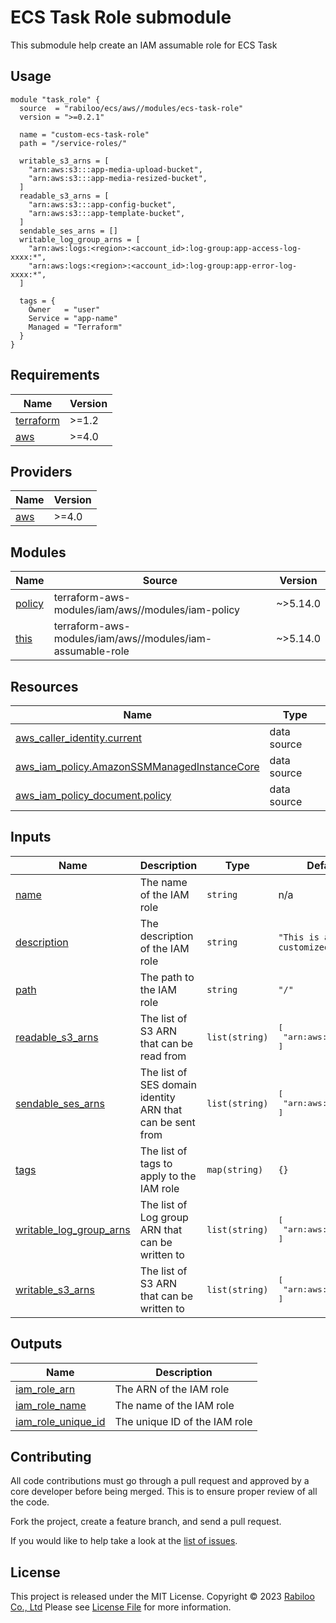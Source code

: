 # ECS Task Role submodule

This submodule help create an IAM assumable role for ECS Task

## Usage

```hcl
module "task_role" {
  source  = "rabiloo/ecs/aws//modules/ecs-task-role"
  version = ">=0.2.1"

  name = "custom-ecs-task-role"
  path = "/service-roles/"

  writable_s3_arns = [
    "arn:aws:s3:::app-media-upload-bucket",
    "arn:aws:s3:::app-media-resized-bucket",
  ]
  readable_s3_arns = [
    "arn:aws:s3:::app-config-bucket",
    "arn:aws:s3:::app-template-bucket",
  ]
  sendable_ses_arns = []
  writable_log_group_arns = [
    "arn:aws:logs:<region>:<account_id>:log-group:app-access-log-xxxx:*",
    "arn:aws:logs:<region>:<account_id>:log-group:app-error-log-xxxx:*",
  ]

  tags = {
    Owner   = "user"
    Service = "app-name"
    Managed = "Terraform"
  }
}
```

<!-- BEGIN_TF_DOCS -->
## Requirements

| Name | Version |
|------|---------|
| <a name="requirement_terraform"></a> [terraform](#requirement\_terraform) | >=1.2 |
| <a name="requirement_aws"></a> [aws](#requirement\_aws) | >=4.0 |

## Providers

| Name | Version |
|------|---------|
| <a name="provider_aws"></a> [aws](#provider\_aws) | >=4.0 |

## Modules

| Name | Source | Version |
|------|--------|---------|
| <a name="module_policy"></a> [policy](#module\_policy) | terraform-aws-modules/iam/aws//modules/iam-policy | ~>5.14.0 |
| <a name="module_this"></a> [this](#module\_this) | terraform-aws-modules/iam/aws//modules/iam-assumable-role | ~>5.14.0 |

## Resources

| Name | Type |
|------|------|
| [aws_caller_identity.current](https://registry.terraform.io/providers/hashicorp/aws/latest/docs/data-sources/caller_identity) | data source |
| [aws_iam_policy.AmazonSSMManagedInstanceCore](https://registry.terraform.io/providers/hashicorp/aws/latest/docs/data-sources/iam_policy) | data source |
| [aws_iam_policy_document.policy](https://registry.terraform.io/providers/hashicorp/aws/latest/docs/data-sources/iam_policy_document) | data source |

## Inputs

| Name | Description | Type | Default | Required |
|------|-------------|------|---------|:--------:|
| <a name="input_name"></a> [name](#input\_name) | The name of the IAM role | `string` | n/a | yes |
| <a name="input_description"></a> [description](#input\_description) | The description of the IAM role | `string` | `"This is a customized role"` | no |
| <a name="input_path"></a> [path](#input\_path) | The path to the IAM role | `string` | `"/"` | no |
| <a name="input_readable_s3_arns"></a> [readable\_s3\_arns](#input\_readable\_s3\_arns) | The list of S3 ARN that can be read from | `list(string)` | <pre>[<br>  "arn:aws:s3:::*"<br>]</pre> | no |
| <a name="input_sendable_ses_arns"></a> [sendable\_ses\_arns](#input\_sendable\_ses\_arns) | The list of SES domain identity ARN that can be sent from | `list(string)` | <pre>[<br>  "arn:aws:ses:*:*:*"<br>]</pre> | no |
| <a name="input_tags"></a> [tags](#input\_tags) | The list of tags to apply to the IAM role | `map(string)` | `{}` | no |
| <a name="input_writable_log_group_arns"></a> [writable\_log\_group\_arns](#input\_writable\_log\_group\_arns) | The list of Log group ARN that can be written to | `list(string)` | <pre>[<br>  "arn:aws:logs:::*"<br>]</pre> | no |
| <a name="input_writable_s3_arns"></a> [writable\_s3\_arns](#input\_writable\_s3\_arns) | The list of S3 ARN that can be written to | `list(string)` | <pre>[<br>  "arn:aws:s3:::*"<br>]</pre> | no |

## Outputs

| Name | Description |
|------|-------------|
| <a name="output_iam_role_arn"></a> [iam\_role\_arn](#output\_iam\_role\_arn) | The ARN of the IAM role |
| <a name="output_iam_role_name"></a> [iam\_role\_name](#output\_iam\_role\_name) | The name of the IAM role |
| <a name="output_iam_role_unique_id"></a> [iam\_role\_unique\_id](#output\_iam\_role\_unique\_id) | The unique ID of the IAM role |
<!-- END_TF_DOCS -->

## Contributing

All code contributions must go through a pull request and approved by a core developer before being merged.
This is to ensure proper review of all the code.

Fork the project, create a feature branch, and send a pull request.

If you would like to help take a look at the [list of issues](https://github.com/rabiloo/terraform-aws-ecs/issues).

## License

This project is released under the MIT License.
Copyright © 2023 [Rabiloo Co., Ltd](https://rabiloo.com)
Please see [License File](https://github.com/rabiloo/terraform-aws-ecs/blob/master/LICENSE) for more information.

